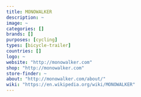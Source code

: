 ```yaml
---
title: MONOWALKER
description: ~
image: ~
categories: []
brands: []
purposes: [cycling]
types: [bicycle-trailer]
countries: []
logo: ~
website: "http://monowalker.com"
shop: "http://monowalker.com"
store-finder: ~
about: "http://monowalker.com/about/"
wiki: "https://en.wikipedia.org/wiki/MONOWALKER"
---
```

